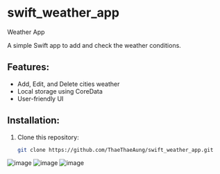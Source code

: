 # swift_weather_app
Weather App

A simple Swift app to add and check the weather conditions.

## Features:
- Add, Edit, and Delete cities weather
- Local storage using CoreData
- User-friendly UI

## Installation:
1. Clone this repository:
   ```bash
   git clone https://github.com/ThaeThaeAung/swift_weather_app.git
![image](https://github.com/user-attachments/assets/13b551e2-4514-4dfe-a2b1-f07c73115bfe)
![image](https://github.com/user-attachments/assets/107d9ed2-698b-469a-9521-8e0f6c3b5688)
![image](https://github.com/user-attachments/assets/0fe0d7d0-eb7e-4bce-8b2a-5e4160fced4c)



